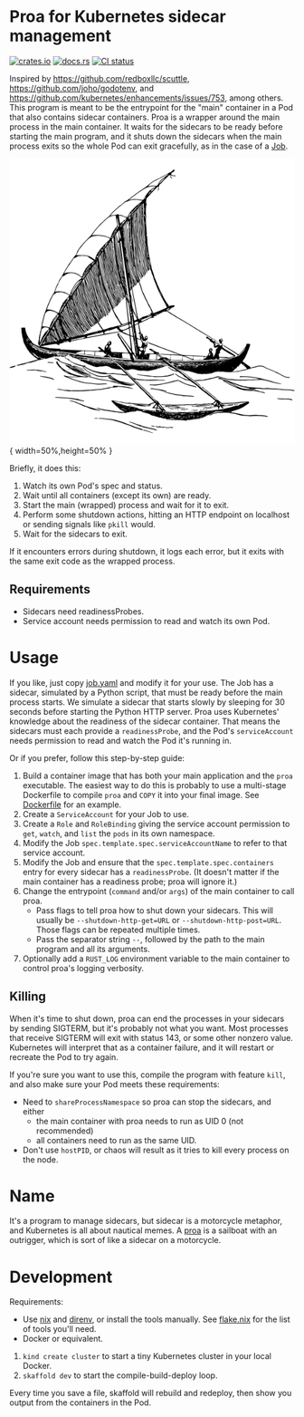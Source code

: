 # Proa for Kubernetes sidecar management

[![crates.io](https://img.shields.io/crates/v/proa.svg)](https://crates.io/crates/proa)
[![docs.rs](https://docs.rs/proa/badge.svg)](https://docs.rs/proa)
[![CI status](https://github.com/IronCoreLabs/proa/workflows/CI/badge.svg)](https://github.com/IronCoreLabs/proa/actions)

Inspired by https://github.com/redboxllc/scuttle, https://github.com/joho/godotenv, and
https://github.com/kubernetes/enhancements/issues/753, among others.
This program is meant to be the entrypoint for the "main" container in a Pod that also contains sidecar containers. Proa
is a wrapper around the main process in the main container. It waits for the sidecars to be ready before starting the main program,
and it shuts down the sidecars when the main process exits so the whole Pod can exit gracefully, as in the case of a
[Job](https://kubernetes.io/docs/concepts/workloads/controllers/job/#handling-pod-and-container-failures).

![Drawing of a proa](Proa.png){ width=50%,height=50% }

Briefly, it does this:

1. Watch its own Pod's spec and status.
1. Wait until all containers (except its own) are ready.
1. Start the main (wrapped) process and wait for it to exit.
1. Perform some shutdown actions, hitting an HTTP endpoint on localhost or sending signals like `pkill` would.
1. Wait for the sidecars to exit.

If it encounters errors during shutdown, it logs each error, but it exits with the same exit code as the wrapped process.

## Requirements

- Sidecars need readinessProbes.
- Service account needs permission to read and watch its own Pod.

# Usage

If you like, just copy [job.yaml](examples/job.yaml) and modify it for your use. The Job has a sidecar, simulated by a Python
script, that must be ready before the main process starts. We simulate a sidecar that starts slowly by sleeping for 30 seconds
before starting the Python HTTP server. Proa uses Kubernetes' knowledge about the readiness of the sidecar container. That means
the sidecars must each provide a `readinessProbe`, and the Pod's `serviceAccount` needs permission to read and watch the Pod it's
running in.

Or if you prefer, follow this step-by-step guide:
1. Build a container image that has both your main application and the `proa` executable. The easiest way to do this is probably
    to use a multi-stage Dockerfile to compile `proa` and `COPY` it into your final image. See [Dockerfile](examples/Dockerfile)
    for an example.
1. Create a `ServiceAccount` for your Job to use.
1. Create a `Role` and `RoleBinding` giving the service account permission to `get`, `watch`, and `list` the `pods` in its own
    namespace.
1. Modify the Job `spec.template.spec.serviceAccountName` to refer to that service account.
1. Modify the Job and ensure that the `spec.template.spec.containers` entry for every sidecar has a `readinessProbe`. (It doesn't
    matter if the main container has a readiness probe; proa will ignore it.)
1. Change the entrypoint (`command` and/or `args`) of the main container to call proa.
    - Pass flags to tell proa how to shut down your sidecars. This will usually be `--shutdown-http-get=URL` or
        `--shutdown-http-post=URL`. Those flags can be repeated multiple times.
    - Pass the separator string `--`, followed by the path to the main program and all its arguments.
1. Optionally add a `RUST_LOG` environment variable to the main container to control proa's logging verbosity.

## Killing

When it's time to shut down, proa can end the processes in your sidecars by sending SIGTERM, but it's probably not what you want.
Most processes that receive SIGTERM will exit with status 143, or some other nonzero value. Kubernetes will interpret that as a
container failure, and it will restart or recreate the Pod to try again.

If you're sure you want to use this, compile the program with feature `kill`, and also make sure your Pod meets these requirements:
- Need to `shareProcessNamespace` so proa can stop the sidecars, and either
    - the main container with proa needs to run as UID 0 (not recommended)
    - all containers need to run as the same UID.
- Don't use `hostPID`, or chaos will result as it tries to kill every process on the node.

# Name

It's a program to manage sidecars, but sidecar is a motorcycle metaphor, and Kubernetes is all about nautical memes.
A [proa](https://en.wikipedia.org/wiki/Proa) is a sailboat with an outrigger, which is sort of like a sidecar on a motorcycle.

# Development

Requirements:
- Use [nix](https://github.com/NixOS/nix) and [direnv](https://github.com/direnv/direnv), or install the tools manually. See
    [flake.nix](flake.nix) for the list of tools you'll need.
- Docker or equivalent.

1. `kind create cluster` to start a tiny Kubernetes cluster in your local Docker.
1. `skaffold dev` to start the compile-build-deploy loop.

Every time you save a file, skaffold will rebuild and redeploy, then show you output from the containers in the Pod.
